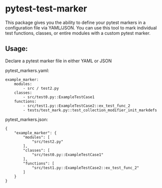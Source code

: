 # pytest-test-marker

This package gives you the ability to define your pytest markers in a configuration file
via YAML/JSON. You can use this tool to mark individual test functions, classes, or entire modules
with a custom pytest marker.


## Usage:

Declare a pytest marker file in either YAML or JSON

pytest_markers.yaml:
```
example_marker:
    modules:
        - src / test2.py
    classes:
        - src/test0.py::ExampleTestCase1
    functions:
        - src/test1.py::ExampleTestCase2::ex_test_func_2
        - tests/test_mark.py::test_collection_modifier_init_markdefs
```

pytest_markers.json:
```
{
    "example_marker": {
        "modules": [
            "src/test2.py"
        ],
        "classes": [
            "src/test0.py::ExampleTestCase1"
        ],
        "functions": [
            "src/test1.py::ExampleTestCase2::ex_test_func_2"
        ]
    }
}
```

